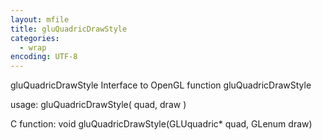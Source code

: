 ```yaml
---
layout: mfile
title: gluQuadricDrawStyle
categories:
  - wrap
encoding: UTF-8
---
```


gluQuadricDrawStyle  Interface to OpenGL function gluQuadricDrawStyle

usage:  gluQuadricDrawStyle( quad, draw )

C function:  void gluQuadricDrawStyle(GLUquadric\* quad, GLenum draw)